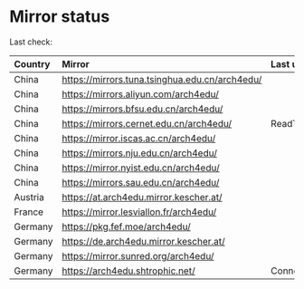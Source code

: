 <script src="./time.js"></script>
# Mirror status
Last check: <script type="text/javascript">localize(1755869581.8601198);</script>

|Country|Mirror|Last update|
|:------|:-----|:----------|
|China|https://mirrors.tuna.tsinghua.edu.cn/arch4edu/|<script type="text/javascript">localize(1755845561);</script>|
|China|https://mirrors.aliyun.com/arch4edu/|<script type="text/javascript">localize(1755845561);</script>|
|China|https://mirrors.bfsu.edu.cn/arch4edu/|<script type="text/javascript">localize(1755845561);</script>|
|China|https://mirrors.cernet.edu.cn/arch4edu/|ReadTimeout|
|China|https://mirror.iscas.ac.cn/arch4edu/|<script type="text/javascript">localize(1755845561);</script>|
|China|https://mirrors.nju.edu.cn/arch4edu/|<script type="text/javascript">localize(1755801754);</script>|
|China|https://mirror.nyist.edu.cn/arch4edu/|<script type="text/javascript">localize(1755845561);</script>|
|China|https://mirrors.sau.edu.cn/arch4edu/|<script type="text/javascript">localize(1755801754);</script>|
|Austria|https://at.arch4edu.mirror.kescher.at/|<script type="text/javascript">localize(1755845561);</script>|
|France|https://mirror.lesviallon.fr/arch4edu/|<script type="text/javascript">localize(1755845561);</script>|
|Germany|https://pkg.fef.moe/arch4edu/|<script type="text/javascript">localize(1755845561);</script>|
|Germany|https://de.arch4edu.mirror.kescher.at/|<script type="text/javascript">localize(1755845561);</script>|
|Germany|https://mirror.sunred.org/arch4edu/|<script type="text/javascript">localize(1755845561);</script>|
|Germany|https://arch4edu.shtrophic.net/|ConnectionError|

<script src="./tablefilter/tablefilter.js"></script>
<script src="./table.js"></script>